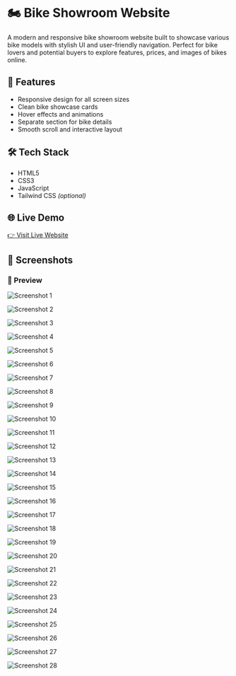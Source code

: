 # 🏍️ Bike Showroom Website

A modern and responsive bike showroom website built to showcase various bike models with stylish UI and user-friendly navigation. Perfect for bike lovers and potential buyers to explore features, prices, and images of bikes online.

## 🚀 Features

- Responsive design for all screen sizes  
- Clean bike showcase cards  
- Hover effects and animations  
- Separate section for bike details  
- Smooth scroll and interactive layout  

## 🛠️ Tech Stack

- HTML5  
- CSS3  
- JavaScript  
- Tailwind CSS *(optional)*

## 🌐 Live Demo

[👉 Visit Live Website](https://nash-09.github.io/Bike-Showroom-Website/)  

## 📸 Screenshots

### 🚀 Preview

![Screenshot 1](https://github.com/nash-09/Bike-Showroom-Website/blob/main/Screenshots/1.png)

![Screenshot 2](https://github.com/nash-09/Bike-Showroom-Website/blob/main/Screenshots/2.png)

![Screenshot 3](https://github.com/nash-09/Bike-Showroom-Website/blob/main/Screenshots/3.png)

![Screenshot 4](https://github.com/nash-09/Bike-Showroom-Website/blob/main/Screenshots/4.png)

![Screenshot 5](https://github.com/nash-09/Bike-Showroom-Website/blob/main/Screenshots/5.png)

![Screenshot 6](https://github.com/nash-09/Bike-Showroom-Website/blob/main/Screenshots/6.png)

![Screenshot 7](https://github.com/nash-09/Bike-Showroom-Website/blob/main/Screenshots/7.png)

![Screenshot 8](https://github.com/nash-09/Bike-Showroom-Website/blob/main/Screenshots/8.png)

![Screenshot 9](https://github.com/nash-09/Bike-Showroom-Website/blob/main/Screenshots/9.png)

![Screenshot 10](https://github.com/nash-09/Bike-Showroom-Website/blob/main/Screenshots/10.png)

![Screenshot 11](https://github.com/nash-09/Bike-Showroom-Website/blob/main/Screenshots/11.png)

![Screenshot 12](https://github.com/nash-09/Bike-Showroom-Website/blob/main/Screenshots/12.png)

![Screenshot 13](https://github.com/nash-09/Bike-Showroom-Website/blob/main/Screenshots/13.png)

![Screenshot 14](https://github.com/nash-09/Bike-Showroom-Website/blob/main/Screenshots/14.png)

![Screenshot 15](https://github.com/nash-09/Bike-Showroom-Website/blob/main/Screenshots/15.png)

![Screenshot 16](https://github.com/nash-09/Bike-Showroom-Website/blob/main/Screenshots/16.png)

![Screenshot 17](https://github.com/nash-09/Bike-Showroom-Website/blob/main/Screenshots/17.png)

![Screenshot 18](https://github.com/nash-09/Bike-Showroom-Website/blob/main/Screenshots/18.png)

![Screenshot 19](https://github.com/nash-09/Bike-Showroom-Website/blob/main/Screenshots/19.png)

![Screenshot 20](https://github.com/nash-09/Bike-Showroom-Website/blob/main/Screenshots/20.png)

![Screenshot 21](https://github.com/nash-09/Bike-Showroom-Website/blob/main/Screenshots/21.png)

![Screenshot 22](https://github.com/nash-09/Bike-Showroom-Website/blob/main/Screenshots/22.png)

![Screenshot 23](https://github.com/nash-09/Bike-Showroom-Website/blob/main/Screenshots/23.png)

![Screenshot 24](https://github.com/nash-09/Bike-Showroom-Website/blob/main/Screenshots/24.png)

![Screenshot 25](https://github.com/nash-09/Bike-Showroom-Website/blob/main/Screenshots/25.png)

![Screenshot 26](https://github.com/nash-09/Bike-Showroom-Website/blob/main/Screenshots/26.png)

![Screenshot 27](https://github.com/nash-09/Bike-Showroom-Website/blob/main/Screenshots/27.png)

![Screenshot 28](https://github.com/nash-09/Bike-Showroom-Website/blob/main/Screenshots/28.png)
